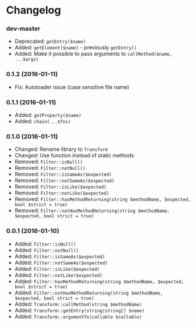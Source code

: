 # Changelog

### dev-master

  * Deprecated: `getEntry($name)`
  * Added: `getElement($name)` - previously `getEntry()`
  * Added: Make it possible to pass arguments to `callMethod($name, ...$args)`

### 0.1.2 (2016-01-11)

 * Fix: Autoloader issue (case sensitive file name)

### 0.1.1 (2016-01-11)

  * Added: `getProperty($name)`
  * Added: `chain(...$fns)`

### 0.1.0 (2016-01-11)

  * Changed: Rename library to `Transform`
  * Changed: Use function instead of static methods
  * Removed: `Filter::isNull()`
  * Removed: `Filter::notNull()`
  * Removed: `Filter::isSameAs($expected)`
  * Removed: `Filter::notSameAs($expected)`
  * Removed: `Filter::isLike($expected)`
  * Removed: `Filter::notLike($expected)`
  * Removed: `Filter::hasMethodReturning(string $methodName, $expected, bool $strict = true)`
  * Removed: `Filter::notHasMethodReturning(string $methodName, $expected, bool strict = true)`

### 0.0.1 (2016-01-10)

  * Added: `Filter::isNull()`
  * Added: `Filter::notNull()`
  * Added: `Filter::isSameAs($expected)`
  * Added: `Filter::notSameAs($expected)`
  * Added: `Filter::isLike($expected)`
  * Added: `Filter::notLike($expected)`
  * Added: `Filter::hasMethodReturning(string $methodName, $expected, bool $strict = true)`
  * Added: `Filter::notHasMethodReturning(string $methodName, $expected, bool strict = true)`
  * Added: `Transform::callMethod(string $methodName)`
  * Added: `Transform::getEntry(string|string[] $name)`
  * Added: `Transform::argumentTo(callable $callable)`
